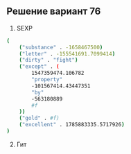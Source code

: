 ## Решение вариант 76 
 1. SEXP
```bash
(
    ("substance" . -1658467500)
    ("letter" . -155541691.7099414)
    ("dirty" . "fight")
    ("except" . (
        1547359474.106782
        "property"
        -101567414.43447351
        "by"
        -563180889
        #f
    ))
    ("gold" . #f)
    ("excellent" . 1785883335.5717926)
)
``` 
2. Гит 
```bash

```